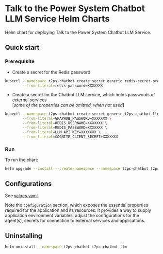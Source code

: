 # Talk to the Power System Chatbot LLM Service Helm Charts

Helm chart for deploying Talk to the Power System Chatbot LLM Service.

## Quick start

### Prerequisite

- Create a secret for the Redis password

```bash
kubectl --namespace t2ps-chatbot create secret generic redis-secret-properties \
        --from-literal=redis-password=XXXXXXX
```

- Create a secret for the Chatbot LLM service, which holds passwords of external services  
  [*some of the properties can be omitted, when not used*]

```bash
kubectl --namespace t2ps-chatbot create secret generic t2ps-chatbot-llm-secret-properties \
        --from-literal=GRAPHDB_PASSWORD=XXXXXXX \
        --from-literal=REDIS_USERNAME=XXXXXXX \
        --from-literal=REDIS_PASSWORD=XXXXXXX \
        --from-literal=LLM_API_KEY=XXXXXXX \
        --from-literal=COGNITE_CLIENT_SECRET=XXXXXXX
```

### Run

To run the chart:

```bash
helm upgrade --install --create-namespace --namespace t2ps-chatbot t2ps-chatbot-llm .
```

## Configurations

See [values.yaml](values.yaml).

Note the `configuration` section, which exposes the essential properties required for the application and its resources.
It provides a way to supply application environment variables, adjust the configurations for the agent(s), secrets for
connection to external services and applications.

## Uninstalling

```bash
helm uninstall --namespace t2ps-chatbot t2ps-chatbot-llm
```
